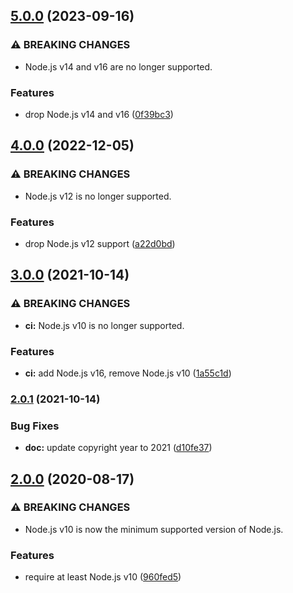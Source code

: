 ## [5.0.0](https://github.com/kenany/jots/compare/4.0.0...5.0.0) (2023-09-16)


### ⚠ BREAKING CHANGES

* Node.js v14 and v16 are no longer supported.

### Features

* drop Node.js v14 and v16 ([0f39bc3](https://github.com/kenany/jots/commit/0f39bc376fa742e90461d0a22a73d525bfd8c694))

## [4.0.0](https://github.com/KenanY/jots/compare/3.0.0...4.0.0) (2022-12-05)


### ⚠ BREAKING CHANGES

* Node.js v12 is no longer supported.

### Features

* drop Node.js v12 support ([a22d0bd](https://github.com/KenanY/jots/commit/a22d0bdb6e86d846b6c54d52267ac22db819dd12))

## [3.0.0](https://github.com/KenanY/jots/compare/2.0.1...3.0.0) (2021-10-14)


### ⚠ BREAKING CHANGES

* **ci:** Node.js v10 is no longer supported.

### Features

* **ci:** add Node.js v16, remove Node.js v10 ([1a55c1d](https://github.com/KenanY/jots/commit/1a55c1d9cc5850e449e357715d3479bb73d8ae6d))

### [2.0.1](https://github.com/KenanY/jots/compare/2.0.0...2.0.1) (2021-10-14)


### Bug Fixes

* **doc:** update copyright year to 2021 ([d10fe37](https://github.com/KenanY/jots/commit/d10fe37247e394d3c17c2b06264d52e80ccc7ecf))

## [2.0.0](https://github.com/KenanY/jots/compare/1.0.5...2.0.0) (2020-08-17)


### ⚠ BREAKING CHANGES

* Node.js v10 is now the minimum supported version of
Node.js.

### Features

* require at least Node.js v10 ([960fed5](https://github.com/KenanY/jots/commit/960fed5f44f0a8b2fb0e6d90297dcda48b3b45a7))
